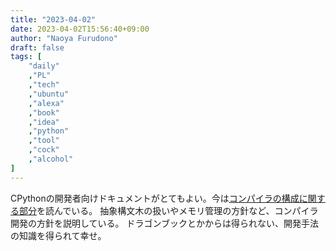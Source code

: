 ```yaml
---
title: "2023-04-02"
date: 2023-04-02T15:56:40+09:00
author: "Naoya Furudono"
draft: false
tags: [
    "daily"
    ,"PL"
    ,"tech"
    ,"ubuntu"
    ,"alexa"
    ,"book"
    ,"idea"
    ,"python"
    ,"tool"
    ,"cock"
    ,"alcohol"
]
---
```


<!--
仕事でどんな技術に振っていこうか考えている。
自分で制御しきれるものではないだろうけど、
方針を決めるのに主体性を持たないとつまらないだろう。
やはりプログラミング言語は好きでこれからも勉強していきたい。
-->

CPythonの開発者向けドキュメントがとてもよい。今は[コンパイラの構成に関する部分](https://devguide.python.org/internals/compiler/)を読んでいる。
抽象構文木の扱いやメモリ管理の方針など、コンパイラ開発の方針を説明している。
ドラゴンブックとかからは得られない、開発手法の知識を得られて幸せ。

